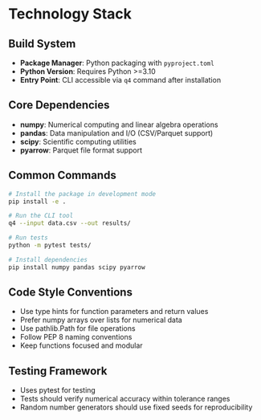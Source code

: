 # Technology Stack

## Build System

- **Package Manager**: Python packaging with `pyproject.toml`
- **Python Version**: Requires Python >=3.10
- **Entry Point**: CLI accessible via `q4` command after installation

## Core Dependencies

- **numpy**: Numerical computing and linear algebra operations
- **pandas**: Data manipulation and I/O (CSV/Parquet support)
- **scipy**: Scientific computing utilities
- **pyarrow**: Parquet file format support

## Common Commands

```bash
# Install the package in development mode
pip install -e .

# Run the CLI tool
q4 --input data.csv --out results/

# Run tests
python -m pytest tests/

# Install dependencies
pip install numpy pandas scipy pyarrow
```

## Code Style Conventions

- Use type hints for function parameters and return values
- Prefer numpy arrays over lists for numerical data
- Use pathlib.Path for file operations
- Follow PEP 8 naming conventions
- Keep functions focused and modular

## Testing Framework

- Uses pytest for testing
- Tests should verify numerical accuracy within tolerance ranges
- Random number generators should use fixed seeds for reproducibility
